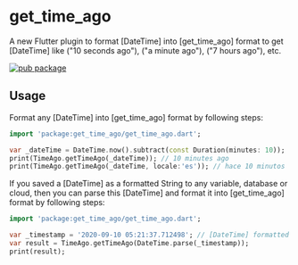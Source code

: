 # get_time_ago

A new Flutter plugin to format [DateTime] into [get_time_ago] format to get [DateTime] like ("10 seconds ago"), ("a minute ago"), ("7 hours ago"), etc.

[![pub package](https://img.shields.io/pub/v/get_time_ago.svg)][pub]

## Usage

Format any [DateTime] into [get_time_ago] format by following steps:

```dart
import 'package:get_time_ago/get_time_ago.dart';

var _dateTime = DateTime.now().subtract(const Duration(minutes: 10));
print(TimeAgo.getTimeAgo(_dateTime)); // 10 minutes ago
print(TimeAgo.getTimeAgo(_dateTime, locale:'es')); // hace 10 minutos
```

If you saved a [DateTime] as a formatted String to any variable, database or cloud, then you can parse this [DateTime] and format it into [get_time_ago] format by following steps:

```dart
import 'package:get_time_ago/get_time_ago.dart';

var _timestamp = '2020-09-10 05:21:37.712498'; // [DateTime] formatted as String.
var result = TimeAgo.getTimeAgo(DateTime.parse(_timestamp));
print(result);
```

[pub]: https://pub.dev/packages/get_time_ago